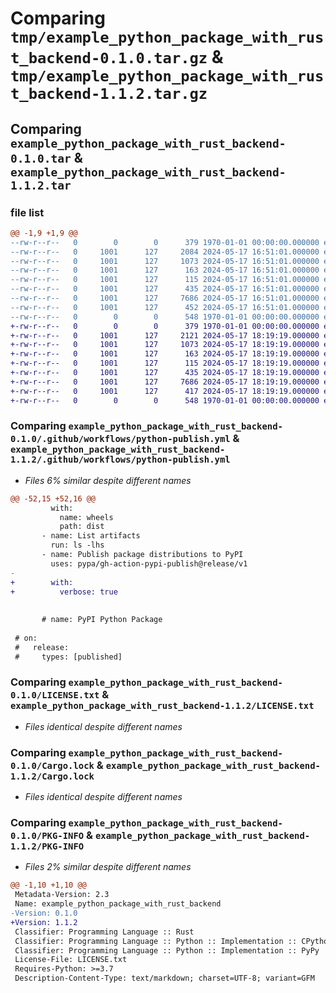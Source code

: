 # Comparing `tmp/example_python_package_with_rust_backend-0.1.0.tar.gz` & `tmp/example_python_package_with_rust_backend-1.1.2.tar.gz`

## Comparing `example_python_package_with_rust_backend-0.1.0.tar` & `example_python_package_with_rust_backend-1.1.2.tar`

### file list

```diff
@@ -1,9 +1,9 @@
--rw-r--r--   0        0        0      379 1970-01-01 00:00:00.000000 example_python_package_with_rust_backend-0.1.0/Cargo.toml
--rw-r--r--   0     1001      127     2084 2024-05-17 16:51:01.000000 example_python_package_with_rust_backend-0.1.0/.github/workflows/python-publish.yml
--rw-r--r--   0     1001      127     1073 2024-05-17 16:51:01.000000 example_python_package_with_rust_backend-0.1.0/LICENSE.txt
--rw-r--r--   0     1001      127      163 2024-05-17 16:51:01.000000 example_python_package_with_rust_backend-0.1.0/README.md
--rw-r--r--   0     1001      127      115 2024-05-17 16:51:01.000000 example_python_package_with_rust_backend-0.1.0/examples/usage.py
--rw-r--r--   0     1001      127      435 2024-05-17 16:51:01.000000 example_python_package_with_rust_backend-0.1.0/src/lib.rs
--rw-r--r--   0     1001      127     7686 2024-05-17 16:51:01.000000 example_python_package_with_rust_backend-0.1.0/Cargo.lock
--rw-r--r--   0     1001      127      452 2024-05-17 16:51:01.000000 example_python_package_with_rust_backend-0.1.0/pyproject.toml
--rw-r--r--   0        0        0      548 1970-01-01 00:00:00.000000 example_python_package_with_rust_backend-0.1.0/PKG-INFO
+-rw-r--r--   0        0        0      379 1970-01-01 00:00:00.000000 example_python_package_with_rust_backend-1.1.2/Cargo.toml
+-rw-r--r--   0     1001      127     2121 2024-05-17 18:19:19.000000 example_python_package_with_rust_backend-1.1.2/.github/workflows/python-publish.yml
+-rw-r--r--   0     1001      127     1073 2024-05-17 18:19:19.000000 example_python_package_with_rust_backend-1.1.2/LICENSE.txt
+-rw-r--r--   0     1001      127      163 2024-05-17 18:19:19.000000 example_python_package_with_rust_backend-1.1.2/README.md
+-rw-r--r--   0     1001      127      115 2024-05-17 18:19:19.000000 example_python_package_with_rust_backend-1.1.2/examples/usage.py
+-rw-r--r--   0     1001      127      435 2024-05-17 18:19:19.000000 example_python_package_with_rust_backend-1.1.2/src/lib.rs
+-rw-r--r--   0     1001      127     7686 2024-05-17 18:19:19.000000 example_python_package_with_rust_backend-1.1.2/Cargo.lock
+-rw-r--r--   0     1001      127      417 2024-05-17 18:19:19.000000 example_python_package_with_rust_backend-1.1.2/pyproject.toml
+-rw-r--r--   0        0        0      548 1970-01-01 00:00:00.000000 example_python_package_with_rust_backend-1.1.2/PKG-INFO
```

### Comparing `example_python_package_with_rust_backend-0.1.0/.github/workflows/python-publish.yml` & `example_python_package_with_rust_backend-1.1.2/.github/workflows/python-publish.yml`

 * *Files 6% similar despite different names*

```diff
@@ -52,15 +52,16 @@
         with:
           name: wheels
           path: dist
       - name: List artifacts
         run: ls -lhs
       - name: Publish package distributions to PyPI
         uses: pypa/gh-action-pypi-publish@release/v1
-
+        with:
+          verbose: true
 
 
       # name: PyPI Python Package
 
 # on:
 #   release:
 #     types: [published]
```

### Comparing `example_python_package_with_rust_backend-0.1.0/LICENSE.txt` & `example_python_package_with_rust_backend-1.1.2/LICENSE.txt`

 * *Files identical despite different names*

### Comparing `example_python_package_with_rust_backend-0.1.0/Cargo.lock` & `example_python_package_with_rust_backend-1.1.2/Cargo.lock`

 * *Files identical despite different names*

### Comparing `example_python_package_with_rust_backend-0.1.0/PKG-INFO` & `example_python_package_with_rust_backend-1.1.2/PKG-INFO`

 * *Files 2% similar despite different names*

```diff
@@ -1,10 +1,10 @@
 Metadata-Version: 2.3
 Name: example_python_package_with_rust_backend
-Version: 0.1.0
+Version: 1.1.2
 Classifier: Programming Language :: Rust
 Classifier: Programming Language :: Python :: Implementation :: CPython
 Classifier: Programming Language :: Python :: Implementation :: PyPy
 License-File: LICENSE.txt
 Requires-Python: >=3.7
 Description-Content-Type: text/markdown; charset=UTF-8; variant=GFM
```

